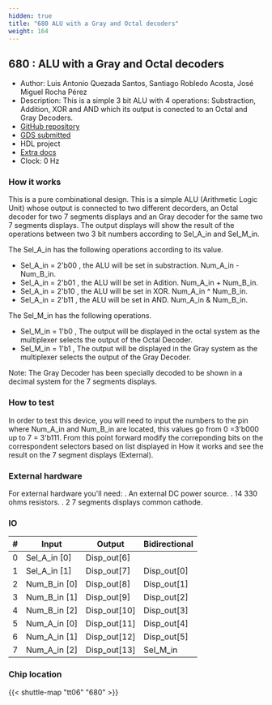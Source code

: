 ```yaml
---
hidden: true
title: "680 ALU with a Gray and Octal decoders"
weight: 164
---
```


## 680 : ALU with a Gray and Octal decoders

* Author: Luis Antonio Quezada Santos, Santiago Robledo Acosta, José Miguel Rocha Pérez
* Description: This is a simple 3 bit ALU with 4 operations: Substraction, Addition, XOR and AND which its output is conected to an Octal and Gray Decoders.
* [GitHub repository](https://github.com/luisquezada93/-tt06-ALU-Decoders-Luis)
* [GDS submitted](https://github.com/luisquezada93/-tt06-ALU-Decoders-Luis/actions/runs/8746725779)
* HDL project
* [Extra docs](None)
* Clock: 0 Hz

<!---

This file is used to generate your project datasheet. Please fill in the information below and delete any unused
sections.

You can also include images in this folder and reference them in the markdown. Each image must be less than
512 kb in size, and the combined size of all images must be less than 1 MB.
-->


### How it works

This is a pure combinational design.
This is a simple ALU (Arithmetic Logic Unit) whose output is connected to two different decorders, an Octal decoder for two 7 segments displays and an Gray decoder for the same two 7 segments displays. The output displays will show the result of the operations between two 3 bit numbers according to Sel_A_in and Sel_M_in.

The Sel_A_in has the following operations according to its value.

* Sel_A_in = 2'b00 , the ALU will be set in substraction. Num_A_in - Num_B_in.
* Sel_A_in = 2'b01 , the ALU will be set in Adition. Num_A_in + Num_B_in.
* Sel_A_in = 2'b10 , the ALU will be set in XOR. Num_A_in ^ Num_B_in.
* Sel_A_in = 2'b11 , the ALU will be set in AND. Num_A_in & Num_B_in.

The Sel_M_in has the following operations.

* Sel_M_in = 1'b0 , The output will be displayed in the octal system as the multiplexer selects the output of the Octal Decoder.
* Sel_M_in = 1'b1 , The output will be displayed in the Gray system as the multiplexer selects the output of the Gray Decoder.

Note: The Gray Decoder has been specially decoded to be shown in a decimal system for the 7 segments displays.

### How to test

In order to test this device, you will need to input the numbers to the pin where Num_A_in and Num_B_in are located, this values go from 0 =3'b000 up to 7 = 3'b111. From this point forward modify the correponding bits on the correspondent selectors based on list displayed in How it works and see the result on the 7 segment displays (External).

### External hardware

For external hardware you'll need:
. An external DC power source.
. 14 330 ohms resistors.
. 2 7 segments displays common cathode.


### IO

| # | Input          | Output         | Bidirectional   |
| - | -------------- | -------------- | --------------- |
| 0 | Sel_A_in [0] | Disp_out[6] |  |
| 1 | Sel_A_in [1] | Disp_out[7] | Disp_out[0] |
| 2 | Num_B_in [0] | Disp_out[8] | Disp_out[1] |
| 3 | Num_B_in [1] | Disp_out[9] | Disp_out[2] |
| 4 | Num_B_in [2] | Disp_out[10] | Disp_out[3] |
| 5 | Num_A_in [0] | Disp_out[11] | Disp_out[4] |
| 6 | Num_A_in [1] | Disp_out[12] | Disp_out[5] |
| 7 | Num_A_in [2] | Disp_out[13] | Sel_M_in |

### Chip location

{{< shuttle-map "tt06" "680" >}}
